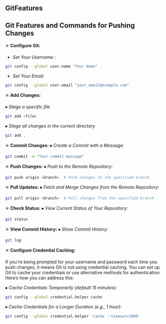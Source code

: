 ## GitFeatures

## Git Features and Commands for Pushing Changes

✳️ **Configure Git:**

- *Set Your Username :*
```sh
git config --global user.name "Your Name"
```

- *Set Your Email:*
```sh
git config --global user.email "your_email@example.com"
```


✳️ **Add Changes:**

⦁ *Stage a specific file*
```sh
git add <file>
```

⦁ *Stage all changes in the current directory*
```sh
git add .
```

✳️ **Commit Changes:**
⦁ *Create a Commit with a Message:*
```sh
git commit -m "Your commit message"
```

✳️ **Push Changes:**
⦁ *Push to the Remote Repository:*
```sh
git push origin <branch>  # Push changes to the specified branch
```

✳️ **Pull Updates:**
⦁ *Fetch and Merge Changes from the Remote Repository:*
```sh
git pull origin <branch>  # Pull changes from the specified branch
```

✳️ **Check Status:**
⦁ *View Current Status of Your Repository:*
```sh
git status
```

✳️ **View Commit History:**
⦁ *Show Commit History:*
```sh
git log
```

✳️ **Configure Credential Caching:**

If you're being prompted for your username and password each time you push changes, it means Git is not using credential caching. You can set up Git to cache your credentials or use alternative methods for authentication. Here’s how you can address this:

⦁ *Cache Credentials Temporarily (default 15 minutes):*
```sh
git config --global credential.helper cache
```
⦁ *Cache Credentials for a Longer Duration (e.g., 1 hour):*
```sh
git config --global credential.helper 'cache --timeout=3600'
```
